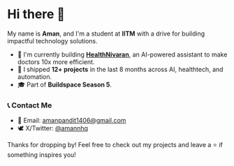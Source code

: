# Hi there 👋

My name is **Aman**, and I'm a student at **IITM** with a drive for building impactful technology solutions.

- 👷 I'm currently building [**HealthNivaran**](https://healthnivaran.in), an AI-powered assistant to make doctors 10x more efficient.
- 🌱 I shipped **12+ projects** in the last 8 months across AI, healthtech, and automation.
- 🎓 Part of **Buildspace Season 5**.

### 📞 Contact Me

- 📧 Email: [amanpandit1406@gmail.com](mailto:amanpandit1406@gmail.com)
- 🕊️ X/Twitter: [@amannhq](https://x.com/amannhq)

Thanks for dropping by! 
Feel free to check out my projects and leave a ⭐ if something inspires you!
